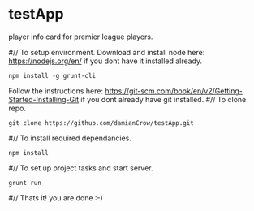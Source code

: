 # testApp
player info card for premier league players.

#// To setup environment.
Download and install node here: https://nodejs.org/en/ if you dont have it installed already.
```shell
npm install -g grunt-cli
```
Follow the instructions here: https://git-scm.com/book/en/v2/Getting-Started-Installing-Git if you dont already have git installed.
#// To clone repo.
```shell
git clone https://github.com/damianCrow/testApp.git
```
#// To install required dependancies.
```shell
npm install
```
#// To set up project tasks and start server.
```shell
grunt run
```
#// Thats it! you are done :-)
